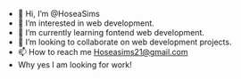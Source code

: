 - 👋 Hi, I’m @HoseaSims
- 👀 I’m interested in web development.
- 🌱 I’m currently learning fontend web development.
- 💞️ I’m looking to collaborate on web development projects.
- 📫 How to reach me Hoseasims21@gmail.com
- Why yes I am looking for work!

<!---
HoseaSims/HoseaSims is a ✨ special ✨ repository because its `README.md` (this file) appears on your GitHub profile.
You can click the Preview link to take a look at your changes.
--->

